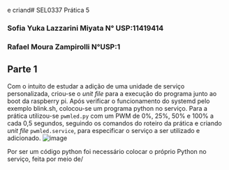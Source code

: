  e criand# SEL0337 Prática 5
### Sofia Yuka Lazzarini Miyata N° USP:11419414 
### Rafael Moura Zampirolli     N°USP:1

## Parte 1

Com o intuito de estudar a adição de uma unidade de  serviço personalizada, criou-se o _unit file_ para a execução do programa junto ao boot da raspberry pi. Após verificar o funcionamento do systemd pelo exemplo blink.sh, colocou-se um programa python no serviço. Para a prática utilizou-se `pwmled.py` com um PWM de 0%, 25%, 50% e 100% a cada 0,5 segundos, seguindo os comandos do roteiro da prática e criando _unit file_ `pwmled.service`, para especificar o serviço a ser utilizado e adicionado.
![image](https://github.com/user-attachments/assets/10058596-4f0a-41ef-98f8-98d6378a4ea4)

Por ser um código python foi necessário colocar o próprio Python no serviço,  feita por meio de/






